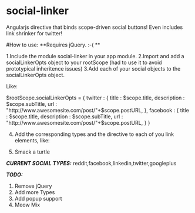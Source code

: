 social-linker
=============

Angularjs directive that binds scope-driven social buttons! Even includes link shrinker for twitter!



#How to use:
**Requires jQuery. :-( **

 1.Include the module social-linker in your app module.
 2.Import and add a socialLinkerOpts object to your rootScope (had to use it to avoid prototypical inheritence issues)
 3.Add each of your social objects to the socialLinkerOpts object.

 Like:

 $rootScope.socialLinkerOpts = {
 twitter : {
 title : $scope.title,
 description : $scope.subTitle,
 url : "http://www.awesomesite.com/post/"+$scope.postURL,
 },
 facebook : {
 title : $scope.title,
 description : $scope.subTitle,
 url : "http://www.awesomesite.com/post/"+$scope.postURL,
 }
 }

4. Add the corresponding types and the directive to each of you link elements, like:

 <a social-linker social-linker-type="twitter"></a>
 <a social-linker social-linker-type="facebook"></a>

5. Smack a turtle


***CURRENT SOCIAL TYPES:***
reddit,facebook,linkedin,twitter,googleplus

***TODO:***

 1. Remove jQuery
 2. Add more Types
 3. Add popup support
 4. Meow Mix
